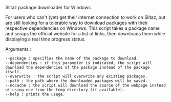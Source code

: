 Slitaz package downloader for Windows

For users who can't (yet) get their internet connection to work on Slitaz, but are still looking for a tolerable way to download packages with their respective dependencies on Windows. This script takes a package name and scraps the official website for a list of links, then downloads them while displaying a real time progress status.

Arguments :

	--package : specifies the name of the package to download.
	--dependencies : if this parameter is indicated, the script will download the dependencies of the package instead of the package itself.
	--overwrite : the script will overwrite any existing packages.
	--path : the path where the downloaded packages will be saved.
	--nocache : the script will download the source of the webpage instead of using one from the temp directory (if available).
	--help : prints the usage. 
